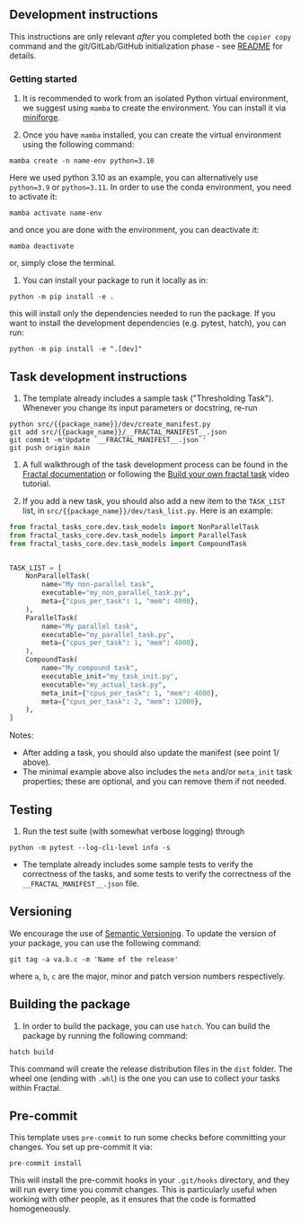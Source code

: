 ## Development instructions

This instructions are only relevant *after* you completed both the `copier
copy` command and the git/GitLab/GitHub initialization phase - see
[README](https://github.com/fractal-analytics-platform/fractal-tasks-template#readme)
for details.

### Getting started

1. It is recommended to work from an isolated Python virtual environment, we suggest using `mamba` to create the environment. You can install it via [miniforge](https://github.com/conda-forge/miniforge).

2. Once you have `mamba` installed, you can create the virtual environment using the following command:
```console
mamba create -n name-env python=3.10
```
Here we used python 3.10 as an example, you can alternatively use `python=3.9` or `python=3.11`.
In order to use the conda environment, you need to activate it:
```console
mamba activate name-env
```
and once you are done with the environment, you can deactivate it:
```console
mamba deactivate
```
or, simply close the terminal.

1. You can install your package to run it locally as in:
```console
python -m pip install -e .
```
this will install only the dependencies needed to run the package. If you want to install the development dependencies (e.g. pytest, hatch), you can run:
```console
python -m pip install -e ".[dev]"
```
## Task development instructions
1. The template already includes a sample task ("Thresholding Task"). Whenever you change its input parameters or docstring, re-run
```console
python src/{{package_name}}/dev/create_manifest.py
git add src/{{package_name}}/__FRACTAL_MANIFEST__.json
git commit -m'Update `__FRACTAL_MANIFEST__.json`'
git push origin main
```

1. A full walkthrough of the task development process can be found in the [Fractal documentation](https://fractal-analytics-platform.github.io) or following the [Build your own fractal task](https://fractal-analytics-platform.github.io/build_your_own_fractal_task/) video tutorial.

2. If you add a new task, you should also add a new item to the `TASK_LIST`
list, in `src/{{package_name}}/dev/task_list.py`. Here is an example:
```python
from fractal_tasks_core.dev.task_models import NonParallelTask
from fractal_tasks_core.dev.task_models import ParallelTask
from fractal_tasks_core.dev.task_models import CompoundTask


TASK_LIST = [
    NonParallelTask(
        name="My non-parallel task",
        executable="my_non_parallel_task.py",
        meta={"cpus_per_task": 1, "mem": 4000},
    ),
    ParallelTask(
        name="My parallel task",
        executable="my_parallel_task.py",
        meta={"cpus_per_task": 1, "mem": 4000},
    ),
    CompoundTask(
        name="My compound task",
        executable_init="my_task_init.py",
        executable="my_actual_task.py",
        meta_init={"cpus_per_task": 1, "mem": 4000},
        meta={"cpus_per_task": 2, "mem": 12000},
    ),
]
```
Notes:

* After adding a task, you should also update the manifest (see point 1/ above).
* The minimal example above also includes the `meta` and/or `meta_init` task properties; these are optional, and you can remove them if not needed.

## Testing
1. Run the test suite (with somewhat verbose logging) through
```console
python -m pytest --log-cli-level info -s
```

* The template already includes some sample tests to verify the correctness of the tasks, and some tests to verify the correctness of the `__FRACTAL_MANIFEST__.json` file.

## Versioning
We encourage the use of [Semantic Versioning](https://semver.org/). 
To update the version of your package, you can use the following command:
```console
git tag -a va.b.c -m 'Name of the release'
```
where `a`, `b`, `c` are the major, minor and patch version numbers respectively.

## Building the package

1. In order to build the package, you can use `hatch`. You can build the package by running the following command:
```console
hatch build
```
This command will create the release distribution files in the `dist` folder.
The wheel one (ending with `.whl`) is the one you can use to collect your tasks
within Fractal.

## Pre-commit
This template uses `pre-commit` to run some checks before committing your changes. You set up pre-commit it via:
```console
pre-commit install
```
This will install the pre-commit hooks in your `.git/hooks` directory, and they will run every time you commit changes.
This is particularly useful when working with other people, as it ensures that the code is formatted homogeneously.
